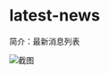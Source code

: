 # latest-news

简介：最新消息列表

![截图](https://img.alicdn.com/tfs/TB1bxhiXf1TBuNjy0FjXXajyXXa-1856-554.png)
